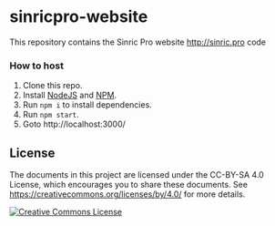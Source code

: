 # sinricpro-website
This repository contains the Sinric Pro website http://sinric.pro code


### How to host
1. Clone this repo.
2. Install [NodeJS](https://nodejs.org/) and [NPM](https://www.npmjs.com/get-npm).
3. Run `npm i` to install dependencies.
4. Run `npm start`.
5. Goto http://localhost:3000/

## License

The documents in this project are licensed under the CC-BY-SA 4.0 License, which
encourages you to share these documents. See
<https://creativecommons.org/licenses/by/4.0/> for more details.

<a rel="license" href="https://creativecommons.org/licenses/by/4.0/"><img alt="Creative Commons License" style="border-width:0" src="https://i.creativecommons.org/l/by/4.0/88x31.png" /></a>
